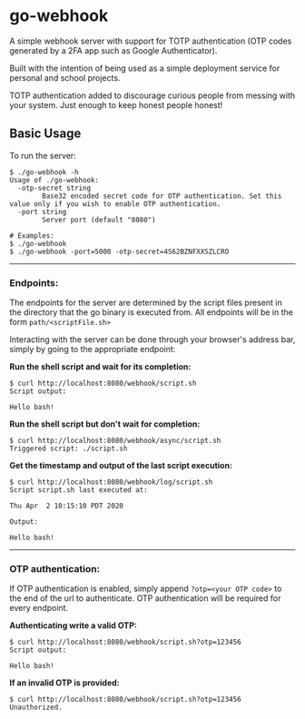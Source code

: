 # go-webhook

A simple webhook server with support for TOTP authentication (OTP codes generated by a 2FA app such as Google
Authenticator).

Built with the intention of being used as a simple deployment service for personal and school projects.

TOTP authentication added to discourage curious people from messing with your system. Just enough to keep honest people
honest!

## Basic Usage

To run the server: 
```
$ ./go-webhook -h
Usage of ./go-webhook:
  -otp-secret string
    	Base32 encoded secret code for OTP authentication. Set this value only if you wish to enable OTP authentication.
  -port string
    	Server port (default "8080") 
``` 

``` 
# Examples: 
$ ./go-webhook 
$ ./go-webhook -port=5000 -otp-secret=4S62BZNFXXSZLCRO
``` 

--------

### Endpoints: 

The endpoints for the server are determined by the script files present in the directory that the go binary is executed 
from. All endpoints will be in the form `path/<scriptFile.sh>`

Interacting with the server can be done through your browser's address bar, simply by going to the appropriate endpoint: 

**Run the shell script and wait for its completion:**
```
$ curl http://localhost:8080/webhook/script.sh
Script output:

Hello bash!
```

**Run the shell script but don't wait for completion:** 
```
$ curl http://localhost:8080/webhook/async/script.sh
Triggered script: ./script.sh    
```

**Get the timestamp and output of the last script execution:** 
```
$ curl http://localhost:8080/webhook/log/script.sh
Script script.sh last executed at:

Thu Apr  2 10:15:10 PDT 2020

Output:

Hello bash!
```

--------

### OTP authentication:

If OTP authentication is enabled, simply append `?otp=<your OTP code>` to the end of the url to authenticate. 
OTP authentication will be required for every endpoint. 

**Authenticating write a valid OTP:**
```
$ curl http://localhost:8080/webhook/script.sh?otp=123456
Script output:

Hello bash!
```

**If an invalid OTP is provided:** 
```
$ curl http://localhost:8080/webhook/script.sh?otp=123456
Unauthorized. 
```
